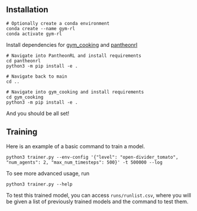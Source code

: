 ## Installation
```
# Optionally create a conda environment
conda create --name gym-rl
conda activate gym-rl
```

Install dependencies for [gym_cooking](https://github.com/rosewang2008/gym-cooking) and [pantheonrl](https://github.com/Stanford-ILIAD/PantheonRL)
```
# Navigate into PantheonRL and install requirements
cd pantheonrl
python3 -m pip install -e .

# Navigate back to main
cd .. 

# Navigate into gym_cooking and install requirements
cd gym_cooking
python3 -m pip install -e .
```

And you should be all set!

## Training

Here is an example of a basic command to train a model. 

```
python3 trainer.py --env-config '{"level": "open-divider_tomato", "num_agents": 2, "max_num_timesteps": 500}' -t 500000 --log
```

To see more advanced usage, run
```
python3 trainer.py --help
```

To test this trained model, you can access `runs/runlist.csv`, where you will be given a list of previously trained models and the command to test them.